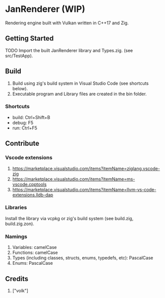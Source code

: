 # JanRenderer (WIP)

Rendering engine built with Vulkan written in C++17 and Zig.
<!--
## Features
-->
## Getting Started

TODO
Import the built JanRenderer library and Types.zig. (see src/TestApp).

## Build

1. Build using zig's build system in Visual Studio Code (see shortcuts below).
2. Executable program and Library files are created in the bin folder.

### Shortcuts

- build: Ctrl+Shift+B
- debug: F5
- run: Ctrl+F5

## Contribute

### Vscode extensions

1. <https://marketplace.visualstudio.com/items?itemName=ziglang.vscode-zig>
2. <https://marketplace.visualstudio.com/items?itemName=ms-vscode.cpptools>
3. <https://marketplace.visualstudio.com/items?itemName=llvm-vs-code-extensions.lldb-dap>

### Libraries

Install the library via vcpkg or zig's build system (see build.zig, build.zig.zon).

### Namings

1. Variables: camelCase
2. Functions: camelCase
3. Types (including classes, structs, enums, typedefs, etc): PascalCase
4. Enums: PascalCase

## Credits

1. ["volk"]